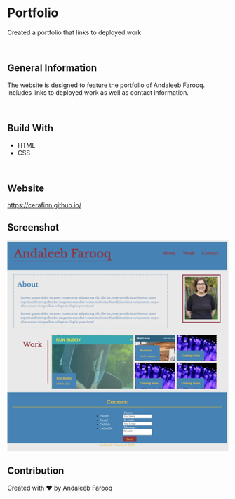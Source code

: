 # Portfolio
Created a portfolio that links to deployed work

<br />

## General Information
The website is designed to feature the portfolio of Andaleeb Farooq. includes links to deployed work as well as contact information.

<br />

## Build With
* HTML
* CSS

<br />

## Website
https://cerafinn.github.io/

## Screenshot
![Portfolio](./assets/images/cerafinn.github.io.png)

## Contribution
Created with ❤️ by Andaleeb Farooq